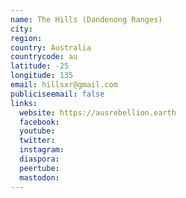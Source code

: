 ```yaml
---
name: The Hills (Dandenong Ranges)
city:
region:
country: Australia
countrycode: au
latitude: -25
longitude: 135
email: hillsxr@gmail.com
publiciseemail: false
links:
  website: https://ausrebellion.earth
  facebook:
  youtube:
  twitter:
  instagram:
  diaspora:
  peertube:
  mastodon:
---
```

